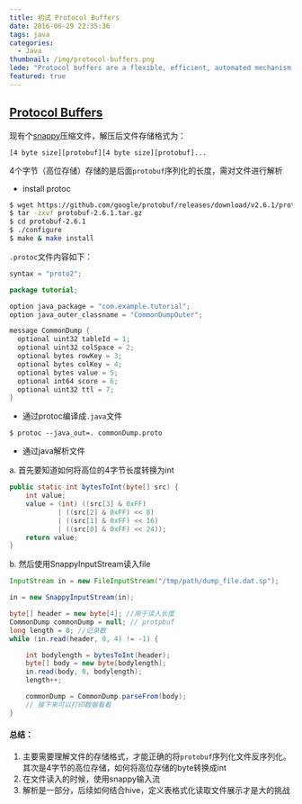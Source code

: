 ```yaml
---
title: 初试 Protocol Buffers
date: 2016-06-29 22:35:36
tags: java
categories:
  - Java
thumbnail: /img/protocol-buffers.png
lede: "Protocol buffers are a flexible, efficient, automated mechanism for serializing structured data – think XML, but smaller, faster, and simpler"
featured: true
---
```


[Protocol Buffers](https://developers.google.com/protocol-buffers/docs/javatutorial)
--------------
现有个[snappy](http://google.github.io/snappy/)压缩文件，解压后文件存储格式为：

```
[4 byte size][protobuf][4 byte size][protobuf]...
```
4个字节（高位存储）存储的是后面`protobuf`序列化的长度，需对文件进行解析

<!-- more -->

* install protoc

```bash
$ wget https://github.com/google/protobuf/releases/download/v2.6.1/protobuf-2.6.1.tar.gz
$ tar -zxvf protobuf-2.6.1.tar.gz
$ cd protobuf-2.6.1
$ ./configure
$ make & make install
```

`.protoc`文件内容如下：

```java
syntax = "proto2";

package tutorial;

option java_package = "com.example.tutorial";
option java_outer_classname = "CommonDumpOuter";

message CommonDump {
  optional uint32 tableId = 1;
  optional uint32 colSpace = 2;
  optional bytes rowKey = 3;
  optional bytes colKey = 4;
  optional bytes value = 5;
  optional int64 score = 6;
  optional uint32 ttl = 7;
}
```
* 通过protoc编译成`.java`文件

```
$ protoc --java_out=. commonDump.proto
```

* 通过java解析文件


a. 首先要知道如何将高位的4字节长度转换为int

```java
public static int bytesToInt(byte[] src) {
    int value;
    value = (int) ((src[3] & 0xFF)
            | ((src[2] & 0xFF) << 8)
            | ((src[1] & 0xFF) << 16)
            | ((src[0] & 0xFF) << 24));
    return value;
}
```

b. 然后使用SnappyInputStream读入file

```java
InputStream in = new FileInputStream("/tmp/path/dump_file.dat.sp");

in = new SnappyInputStream(in);

byte[] header = new byte[4]; //用于读入长度
CommonDump commonDump = null; // protpbuf
long length = 0; //记录数
while (in.read(header, 0, 4) != -1) {

    int bodylength = bytesToInt(header);
    byte[] body = new byte[bodylength];
    in.read(body, 0, bodylength);
    length++;

    commonDump = CommonDump.parseFrom(body);
    // 接下来可以打印数据看看
}
```

#### 总结：
1. 主要需要理解文件的存储格式，才能正确的将`protobuf`序列化文件反序列化。其次是4字节的高位存储，如何将高位存储的byte转换成int
2. 在文件读入的时候，使用snappy输入流
3. 解析是一部分，后续如何结合hive，定义表格式化读取文件展示才是大的挑战
